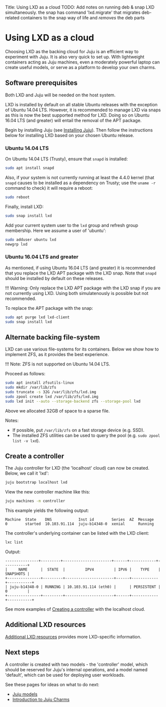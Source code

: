Title: Using LXD as a cloud
TODO:  Add notes on running deb & snap LXD simultaneously. the snap has command 'lxd.migrate' that migrates deb-related containers to the snap way of life and *removes* the deb parts

# Using LXD as a cloud

Choosing LXD as the backing cloud for Juju is an efficient way to experiment
with Juju. It is also very quick to set up. With lightweight containers acting
as Juju machines, even a moderately powerful laptop can create useful models,
or serve as a platform to develop your own charms.

## Software prerequisites

Both LXD and Juju will be needed on the host system.

LXD is installed by default on all stable Ubuntu releases with the exception of
Ubuntu 14.04 LTS. However, it is recommended to manage LXD via snaps as this
is now the best supported method for LXD. Doing so on Ubuntu 16.04 LTS (and
greater) will entail the removal of the APT package.

Begin by installing Juju (see [Installing Juju][install]). Then follow the
instructions below for installing LXD based on your chosen Ubuntu release.

### Ubuntu 14.04 LTS

On Ubuntu 14.04 LTS (Trusty), ensure that `snapd` is installed:

```bash
sudo apt install snapd
```

Also, if your system is not currently running at least the 4.4.0 kernel (that
`snapd` causes to be installed as a dependency on Trusty; use the `uname -r`
command to check) it will require a reboot:

```bash
sudo reboot
```

Finally, install LXD:

```bash
sudo snap install lxd
```

Add your current system user to the `lxd` group and refresh group membership.
Here we assume a user of 'ubuntu':

```bash
sudo adduser ubuntu lxd
newgrp lxd
```

### Ubuntu 16.04 LTS and greater

As mentioned, if using Ubuntu 16.04 LTS (and greater) it is recommended that
you replace the LXD APT package with the LXD snap. Note that `snapd` should be
installed by default on these releases.

!!! Warning:
    Only replace the LXD APT package with the LXD snap if you are not currently
    using LXD. Using both simulatenously is possible but not recommended.

To replace the APT package with the snap:

```bash
sudo apt purge lxd lxd-client
sudo snap install lxd
```

## Alternate backing file-system

LXD can use various file-systems for its containers. Below we show how to
implement ZFS, as it provides the best experience.

!!! Note:
    ZFS is not supported on Ubuntu 14.04 LTS.
    
Proceed as follows:

```bash
sudo apt install zfsutils-linux
sudo mkdir /var/lib/zfs
sudo truncate -s 32G /var/lib/zfs/lxd.img
sudo zpool create lxd /var/lib/zfs/lxd.img
sudo lxd init --auto --storage-backend zfs --storage-pool lxd
```

Above we allocated 32GB of space to a sparse file.

Notes:

 - If possible, put `/var/lib/zfs` on a fast storage device (e.g. SSD).
 - The installed ZFS utilities can be used to query the pool (e.g.
   `sudo zpool list -v lxd`).

## Create a controller

The Juju controller for LXD (the 'localhost' cloud) can now be created. Below,
we call it 'lxd':

```bash
juju bootstrap localhost lxd
```

View the new controller machine like this:

```bash
juju machines -m controller
```

This example yields the following output:

```no-highlight
Machine  State    DNS            Inst id        Series  AZ  Message
0        started  10.103.91.114  juju-b14348-0  xenial      Running
```

The controller's underlying container can be listed with the LXD client:

```bash
lxc list
```

Output:

```no-highlight
---------------+---------+----------------------+------+------------+-----------+
|     NAME      |  STATE  |         IPV4         | IPV6 |    TYPE    | SNAPSHOTS |
+---------------+---------+----------------------+------+------------+-----------+
| juju-b14348-0 | RUNNING | 10.103.91.114 (eth0) |      | PERSISTENT | 0         |
+---------------+---------+----------------------+------+------------+-----------+
```

See more examples of [Creating a controller][controllers-creating] with the
localhost cloud.

## Additional LXD resources

[Additional LXD resources][clouds-lxd-resources] provides more LXD-specific
information.

## Next steps

A controller is created with two models - the 'controller' model, which
should be reserved for Juju's internal operations, and a model named
'default', which can be used for deploying user workloads.

See these pages for ideas on what to do next:

 - [Juju models][models]
 - [Introduction to Juju Charms][charms]


<!-- LINKS -->

[install]: ./reference-install.html
[models]: ./models.html
[charms]: ./charms.html
[controllers]: ./controllers.html
[controllers-creating]: ./controllers-creating.html
[models-add]: ./models-adding.html
[credentials]: ./credentials.html
[clouds-lxd-resources]: ./clouds-lxd-resources.html
